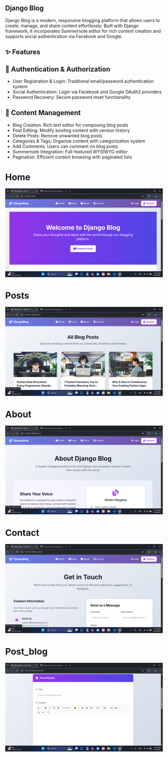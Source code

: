 ## Django Blog

Django Blog is a modern, responsive blogging platform that allows users to create, manage, and share content effortlessly. Built with Django framework, it incorporates Summernote editor for rich content creation and supports social authentication via Facebook and Google.

## ✨ Features
## 🔐 Authentication & Authorization
- User Registration & Login: Traditional email/password authentication system
- Social Authentication: Login via Facebook and Google OAuth2 providers
- Password Recovery: Secure password reset functionality

## 📝 Content Management
- Blog Creation: Rich text editor for composing blog posts
- Post Editing: Modify existing content with version history
- Delete Posts: Remove unwanted blog posts
- Categories & Tags: Organize content with categorization system
- Add Comments: Users can comment on blog posts
- Summernote Integration: Full-featured WYSIWYG editor
- Pagination: Efficient content browsing with paginated lists
  
# Home
![Django Blog Homepage](./home.png)
# Posts
![Django Blog Homepage](./post.png)
# About
![Django Blog Homepage](./about.png)
# Contact
![Django Blog Homepage](./contact.png)
# Post_blog
![Django Blog Homepage](./post_blog.png)
